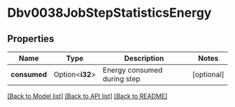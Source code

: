 # Dbv0038JobStepStatisticsEnergy

## Properties

Name | Type | Description | Notes
------------ | ------------- | ------------- | -------------
**consumed** | Option<**i32**> | Energy consumed during step | [optional]

[[Back to Model list]](../README.md#documentation-for-models) [[Back to API list]](../README.md#documentation-for-api-endpoints) [[Back to README]](../README.md)


